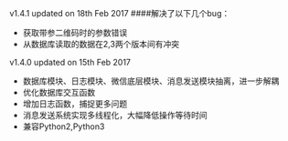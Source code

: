 v1.4.1
updated on 18th Feb 2017
####解决了以下几个bug：
 - 获取带参二维码时的参数错误
 - 从数据库读取的数据在2,3两个版本间有冲突

v1.4.0
updated on 15th Feb 2017

 - 数据库模块、日志模块、微信底层模块、消息发送模块抽离，进一步解耦
 - 优化数据库交互函数
 - 增加日志函数，捕捉更多问题
 - 消息发送系统实现多线程化，大幅降低操作等待时间
 - 兼容Python2,Python3
